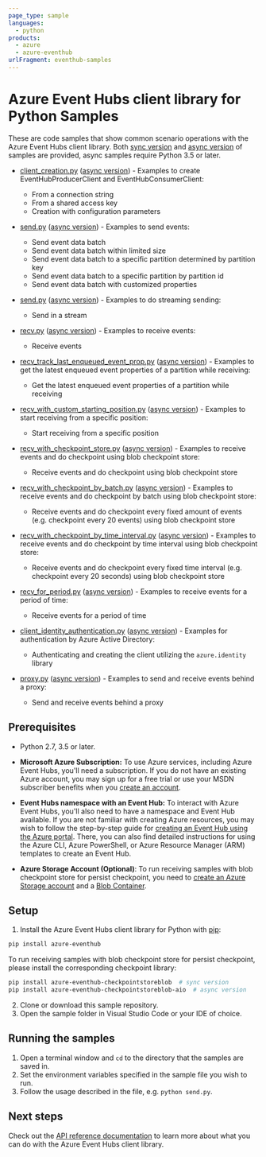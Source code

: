 ```yaml
---
page_type: sample
languages:
  - python
products:
  - azure
  - azure-eventhub
urlFragment: eventhub-samples
---
```


# Azure Event Hubs client library for Python Samples

These are code samples that show common scenario operations with the Azure Event Hubs client library.
Both [sync version](./sync_samples) and [async version](./async_samples) of samples are provided, async samples require Python 3.5 or later.

- [client_creation.py](./sync_samples/client_creation.py) ([async version](./async_samples/client_creation_async.py)) - Examples to create EventHubProducerClient and EventHubConsumerClient:
    - From a connection string
    - From a shared access key
    - Creation with configuration parameters

- [send.py](./sync_samples/send.py) ([async version](./async_samples/send_async.py)) - Examples to send events:
    - Send event data batch
    - Send event data batch within limited size
    - Send event data batch to a specific partition determined by partition key
    - Send event data batch to a specific partition by partition id
    - Send event data batch with customized properties

- [send.py](./sync_samples/send_stream.py) ([async version](./async_samples/send_stream_async.py)) - Examples to do streaming sending:
    - Send in a stream

- [recv.py](./sync_samples/recv.py) ([async version](./async_samples/recv_async.py)) - Examples to receive events:
    - Receive events

- [recv_track_last_enqueued_event_prop.py](./sync_samples/recv_track_last_enqueued_event_prop.py) ([async version](./async_samples/recv_track_last_enqueued_event_prop_async.py)) - Examples to get the latest enqueued event properties of a partition while receiving:
    - Get the latest enqueued event properties of a partition while receiving

- [recv_with_custom_starting_position.py](./sync_samples/recv_with_custom_starting_position.py) ([async version](./async_samples/recv_with_custom_starting_position_async.py)) - Examples to start receiving from a specific position:
    - Start receiving from a specific position

- [recv_with_checkpoint_store.py](./sync_samples/recv_with_checkpoint_store.py) ([async version](./async_samples/recv_with_checkpoint_store_async.py)) - Examples to receive events and do checkpoint using blob checkpoint store:
    - Receive events and do checkpoint using blob checkpoint store

- [recv_with_checkpoint_by_batch.py](./sync_samples/recv_with_checkpoint_by_batch.py) ([async version](./async_samples/recv_with_checkpoint_by_batch_async.py)) - Examples to receive events and do checkpoint by batch using blob checkpoint store:
    - Receive events and do checkpoint every fixed amount of events (e.g. checkpoint every 20 events) using blob checkpoint store

- [recv_with_checkpoint_by_time_interval.py](./sync_samples/recv_with_checkpoint_by_time_interval.py) ([async version](./async_samples/recv_with_checkpoint_by_time_interval_async.py)) - Examples to receive events and do checkpoint by time interval using blob checkpoint store:
    - Receive events and do checkpoint every fixed time interval (e.g. checkpoint every 20 seconds) using blob checkpoint store

- [recv_for_period.py](./sync_samples/recv_for_period.py) ([async version](./async_samples/recv_for_period_async.py)) - Examples to receive events for a period of time:
    - Receive events for a period of time


- [client_identity_authentication.py](./sync_samples/client_identity_authentication.py) ([async version](./async_samples/client_identity_authentication_async.py)) - Examples for authentication by Azure Active Directory:
    - Authenticating and creating the client utilizing the `azure.identity` library


- [proxy.py](./sync_samples/proxy.py) ([async version](./async_samples/proxy_async.py)) - Examples to send and receive events behind a proxy:
    - Send and receive events behind a proxy

## Prerequisites
- Python 2.7, 3.5 or later.
- **Microsoft Azure Subscription:**  To use Azure services, including Azure Event Hubs, you'll need a subscription.
If you do not have an existing Azure account, you may sign up for a free trial or use your MSDN subscriber benefits when you [create an account](https://account.windowsazure.com/Home/Index).

- **Event Hubs namespace with an Event Hub:** To interact with Azure Event Hubs, you'll also need to have a namespace and Event Hub  available.
If you are not familiar with creating Azure resources, you may wish to follow the step-by-step guide
for [creating an Event Hub using the Azure portal](https://docs.microsoft.com/en-us/azure/event-hubs/event-hubs-create).
There, you can also find detailed instructions for using the Azure CLI, Azure PowerShell, or Azure Resource Manager (ARM) templates to create an Event Hub.

- **Azure Storage Account (Optional)**: To run receiving samples with blob checkpoint store for persist checkpoint, you need to [create an Azure Storage account](https://docs.microsoft.com/en-us/azure/storage/common/storage-quickstart-create-account?tabs=azure-portal) and a [Blob Container](https://docs.microsoft.com/en-us/azure/storage/blobs/storage-quickstart-blobs-portal#create-a-container).

## Setup

1. Install the Azure Event Hubs client library for Python with [pip](https://pypi.org/project/pip/):
```bash
pip install azure-eventhub
```
To run receiving samples with blob checkpoint store for persist checkpoint, please install the corresponding checkpoint library:
```bash
pip install azure-eventhub-checkpointstoreblob  # sync version
pip install azure-eventhub-checkpointstoreblob-aio  # async version
```
2. Clone or download this sample repository.
3. Open the sample folder in Visual Studio Code or your IDE of choice.

## Running the samples

1. Open a terminal window and `cd` to the directory that the samples are saved in.
2. Set the environment variables specified in the sample file you wish to run.
3. Follow the usage described in the file, e.g. `python send.py`.

## Next steps

Check out the [API reference documentation](https://azuresdkdocs.blob.core.windows.net/$web/python/azure-eventhub/5.0.0/azure.eventhub.html) to learn more about
what you can do with the Azure Event Hubs client library.
